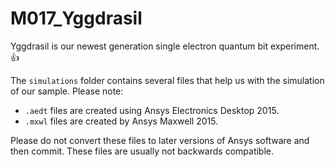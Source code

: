 # M017_Yggdrasil
Yggdrasil is our newest generation single electron quantum bit experiment. :+1:

The `simulations` folder contains several files that help us with the simulation of our sample. Please note: 
- `.aedt` files are created using Ansys Electronics Desktop 2015.
- `.mxwl` files are created by Ansys Maxwell 2015.

Please do not convert these files to later versions of Ansys software and then commit. These files are usually not backwards compatible.
